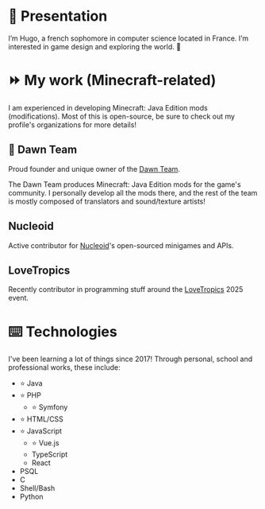 # 👋 Presentation
I’m Hugo, a french sophomore in computer science located in France.
I’m interested in game design and exploring the world. 👀

# ⏩ My work (Minecraft-related)
I am experienced in developing Minecraft: Java Edition mods (modifications).
Most of this is open-source, be sure to check out my profile's organizations for more details!

## 🌙 Dawn Team
Proud founder and unique owner of the [Dawn Team](https://github.com/DawnTeamMC). 

The Dawn Team produces Minecraft: Java Edition mods for the game's community.
I personally develop all the mods there, and the rest of the team is mostly composed of translators and sound/texture artists!

## Nucleoid
Active contributor for [Nucleoid](https://nucleoid.xyz/)'s open-sourced minigames and APIs.

## LoveTropics
Recently contributor in programming stuff around the [LoveTropics](https://lovetropics.org/) 2025 event.

# ⌨️ Technologies
I've been learning a lot of things since 2017! Through personal, school and professional works, these include:

- ⭐ Java
- ⭐ PHP
  - ⭐ Symfony
- ⭐ HTML/CSS
- ⭐ JavaScript
  - ⭐ Vue.js
  - TypeScript
  - React 
- PSQL
- C
- Shell/Bash
- Python
